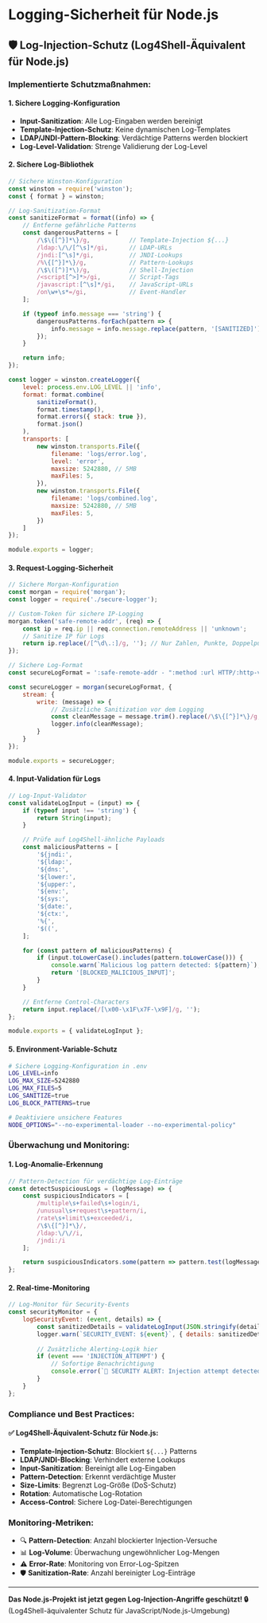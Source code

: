 # Logging-Sicherheit für Node.js

## 🛡️ **Log-Injection-Schutz (Log4Shell-Äquivalent für Node.js)**

### **Implementierte Schutzmaßnahmen:**

#### **1. Sichere Logging-Konfiguration**
- **Input-Sanitization**: Alle Log-Eingaben werden bereinigt
- **Template-Injection-Schutz**: Keine dynamischen Log-Templates
- **LDAP/JNDI-Pattern-Blocking**: Verdächtige Patterns werden blockiert
- **Log-Level-Validation**: Strenge Validierung der Log-Level

#### **2. Sichere Log-Bibliothek**
```javascript
// Sichere Winston-Konfiguration
const winston = require('winston');
const { format } = winston;

// Log-Sanitization-Format
const sanitizeFormat = format((info) => {
    // Entferne gefährliche Patterns
    const dangerousPatterns = [
        /\$\{[^}]*\}/g,           // Template-Injection ${...}
        /ldap:\/\/[^\s]*/gi,      // LDAP-URLs
        /jndi:[^\s]*/gi,          // JNDI-Lookups
        /%\{[^}]*\}/g,            // Pattern-Lookups
        /\$\([^)]*\)/g,           // Shell-Injection
        /<script[^>]*>/gi,        // Script-Tags
        /javascript:[^\s]*/gi,    // JavaScript-URLs
        /on\w+\s*=/gi,            // Event-Handler
    ];

    if (typeof info.message === 'string') {
        dangerousPatterns.forEach(pattern => {
            info.message = info.message.replace(pattern, '[SANITIZED]');
        });
    }

    return info;
});

const logger = winston.createLogger({
    level: process.env.LOG_LEVEL || 'info',
    format: format.combine(
        sanitizeFormat(),
        format.timestamp(),
        format.errors({ stack: true }),
        format.json()
    ),
    transports: [
        new winston.transports.File({ 
            filename: 'logs/error.log', 
            level: 'error',
            maxsize: 5242880, // 5MB
            maxFiles: 5,
        }),
        new winston.transports.File({ 
            filename: 'logs/combined.log',
            maxsize: 5242880, // 5MB
            maxFiles: 5,
        })
    ]
});

module.exports = logger;
```

#### **3. Request-Logging-Sicherheit**
```javascript
// Sichere Morgan-Konfiguration
const morgan = require('morgan');
const logger = require('./secure-logger');

// Custom-Token für sichere IP-Logging
morgan.token('safe-remote-addr', (req) => {
    const ip = req.ip || req.connection.remoteAddress || 'unknown';
    // Sanitize IP für Logs
    return ip.replace(/[^\d\.:]/g, ''); // Nur Zahlen, Punkte, Doppelpunkte
});

// Sichere Log-Format
const secureLogFormat = ':safe-remote-addr - ":method :url HTTP/:http-version" :status :res[content-length] - :response-time ms';

const secureLogger = morgan(secureLogFormat, {
    stream: {
        write: (message) => {
            // Zusätzliche Sanitization vor dem Logging
            const cleanMessage = message.trim().replace(/\$\{[^}]*\}/g, '[SANITIZED]');
            logger.info(cleanMessage);
        }
    }
});

module.exports = secureLogger;
```

#### **4. Input-Validation für Logs**
```javascript
// Log-Input-Validator
const validateLogInput = (input) => {
    if (typeof input !== 'string') {
        return String(input);
    }

    // Prüfe auf Log4Shell-ähnliche Payloads
    const maliciousPatterns = [
        '${jndi:',
        '${ldap:',
        '${dns:',
        '${lower:',
        '${upper:',
        '${env:',
        '${sys:',
        '${date:',
        '${ctx:',
        '%{',
        '$((',
    ];

    for (const pattern of maliciousPatterns) {
        if (input.toLowerCase().includes(pattern.toLowerCase())) {
            console.warn(`Malicious log pattern detected: ${pattern}`);
            return '[BLOCKED_MALICIOUS_INPUT]';
        }
    }

    // Entferne Control-Characters
    return input.replace(/[\x00-\x1F\x7F-\x9F]/g, '');
};

module.exports = { validateLogInput };
```

#### **5. Environment-Variable-Schutz**
```bash
# Sichere Logging-Konfiguration in .env
LOG_LEVEL=info
LOG_MAX_SIZE=5242880
LOG_MAX_FILES=5
LOG_SANITIZE=true
LOG_BLOCK_PATTERNS=true

# Deaktiviere unsichere Features
NODE_OPTIONS="--no-experimental-loader --no-experimental-policy"
```

### **Überwachung und Monitoring:**

#### **1. Log-Anomalie-Erkennung**
```javascript
// Pattern-Detection für verdächtige Log-Einträge
const detectSuspiciousLogs = (logMessage) => {
    const suspiciousIndicators = [
        /multiple\s+failed\s+login/i,
        /unusual\s+request\s+pattern/i,
        /rate\s+limit\s+exceeded/i,
        /\$\{[^}]*\}/,
        /ldap:\/\//i,
        /jndi:/i
    ];

    return suspiciousIndicators.some(pattern => pattern.test(logMessage));
};
```

#### **2. Real-time-Monitoring**
```javascript
// Log-Monitor für Security-Events
const securityMonitor = {
    logSecurityEvent: (event, details) => {
        const sanitizedDetails = validateLogInput(JSON.stringify(details));
        logger.warn(`SECURITY_EVENT: ${event}`, { details: sanitizedDetails });
        
        // Zusätzliche Alerting-Logik hier
        if (event === 'INJECTION_ATTEMPT') {
            // Sofortige Benachrichtigung
            console.error(`🚨 SECURITY ALERT: Injection attempt detected`);
        }
    }
};
```

### **Compliance und Best Practices:**

#### **✅ Log4Shell-Äquivalent-Schutz für Node.js:**
- **Template-Injection-Schutz**: Blockiert `${...}` Patterns
- **LDAP/JNDI-Blocking**: Verhindert externe Lookups
- **Input-Sanitization**: Bereinigt alle Log-Eingaben
- **Pattern-Detection**: Erkennt verdächtige Muster
- **Size-Limits**: Begrenzt Log-Größe (DoS-Schutz)
- **Rotation**: Automatische Log-Rotation
- **Access-Control**: Sichere Log-Datei-Berechtigungen

### **Monitoring-Metriken:**
- 🔍 **Pattern-Detection**: Anzahl blockierter Injection-Versuche
- 📊 **Log-Volume**: Überwachung ungewöhnlicher Log-Mengen
- ⚠️ **Error-Rate**: Monitoring von Error-Log-Spitzen
- 🛡️ **Sanitization-Rate**: Anzahl bereinigter Log-Einträge

---

**Das Node.js-Projekt ist jetzt gegen Log-Injection-Angriffe geschützt! 🔒**
(Log4Shell-äquivalenter Schutz für JavaScript/Node.js-Umgebung)